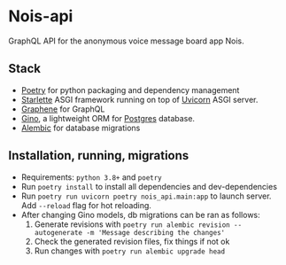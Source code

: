 # Nois-api

GraphQL API for the anonymous voice message board app Nois.


## Stack
- [Poetry](https://python-poetry.org/) for python packaging and dependency management
- [Starlette](https://www.starlette.io/) ASGI framework running on top of [Uvicorn](http://www.uvicorn.org/) ASGI server.
- [Graphene](https://graphene-python.org/) for GraphQL
- [Gino](https://python-gino.org/docs/en/1.0/index.html), a lightweight ORM for [Postgres](https://www.postgresql.org/) database.
- [Alembic](https://alembic.sqlalchemy.org/en/latest/) for database migrations

## Installation, running, migrations
- Requirements: `python 3.8+` and `poetry`
- Run `poetry install` to install all dependencies and dev-dependencies
- Run `poetry run uvicorn poetry nois_api.main:app` to launch server. Add `--reload` flag for hot reloading.
- After changing Gino models, db migrations can be ran as follows:
  1. Generate revisions with `poetry run alembic revision --autogenerate -m 'Message describing the changes'`
  2. Check the generated revision files, fix things if not ok
  3. Run changes with `poetry run alembic upgrade head`

